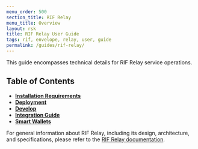 ```yaml
---
menu_order: 500
section_title: RIF Relay
menu_title: Overview
layout: rsk
title: RIF Relay User Guide
tags: rif, envelope, relay, user, guide
permalink: /guides/rif-relay/
---
```


This guide encompasses technical details for RIF Relay service operations.

## Table of Contents
- [**Installation Requirements**](/guides/rif-relay/installation-requirements/)
- [**Deployment**](/guides/rif-relay/deployment/)
- [**Develop**](/guides/rif-relay/develop/)
- [**Integration Guide**](/guides/rif-relay/integrate/)
- [**Smart Wallets**](/guides/rif-relay/smart-wallets/)

For general information about RIF Relay, including its design, architecture, and specifications, please refer to the [RIF Relay documentation](/rif/relay/).
